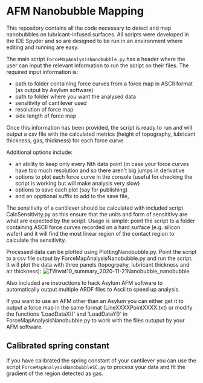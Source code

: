 # AFM Nanobubble Mapping

This repository contains all the code necessary to detect and map nanobubbles on lubricant-infused surfaces. All scripts were developed in the IDE Spyder and so are designed to be run in an environment where editing and running are easy. 

The main script `ForceMapAnalysisNanobubble.py` has a header where the user can input the relevant information to run the script on their files. The required input information is: 
* path to folder containing force curves from a force map in ASCII format (as output by Asylum software)
* path to folder where you want the analysed data 
* sensitivity of cantilever used
* resolution of force map
* side length of force map

Once this information has been provided, the script is ready to run and will output a csv file with the calculated metrics (height of topography, lubricant thickness, gas, thickness) for each force curve. 

Additional options include:
* an ability to keep only every Nth data point (in case your force curves have too much resolution and so there aren't big jumps in derivative
* options to plot each force curve in the console (useful for checking the script is working but will make analysis very slow)
* options to save each plot (say for publishing)
* and an opptional suffix to add to the save file,

The sensitivity of a cantilever should be calculated with included script CalcSensitivity.py as this ensure that the units and form of sensititivy are what are expected by the script. Usage is simple: point the script to a folder containing ASCII force curves recorded on a hard surface (e.g. silicon wafer) and it will find the most linear region of the contact region to calculate the sensitivity. 

Processed data can be plotted using PlottingNanobubble.py. Point the script to a csv file output by ForceMapAnalysisNanobubble.py and run the script. It will plot the data with three panels (topogrpahy, lubricant thickness and air thickness):
![TWwat10_summary_2020-11-21Nanobubble_nanobubble](https://user-images.githubusercontent.com/87315528/137575587-ad0f8a18-0497-44df-af74-4045e91337bf.png)

Also included are instructions to hack Asylum AFM software to automatically output multiple ARDF files to Ascii to speed up analysis.

If you want to use an AFM other than an Asylum you can either get it to output a force map in the same format (LineXXXXPointXXXX.txt) or modify the functions 'LoadDataX()' and 'LoadDataY()' in ForceMapAnalysisNanobubble.py to work with the files outuput by your AFM software. 

## Calibrated spring constant

If you have calibrated the spring constant of your cantilever you can use the script `ForceMapAnalysisNanobubbleSC.py` to process your data and fit the gradient of the region detected as gas. 
